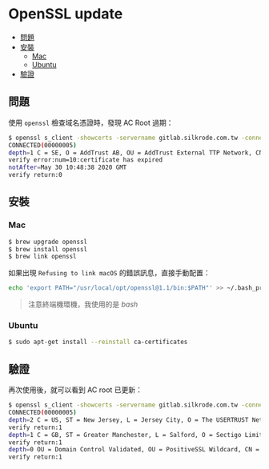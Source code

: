 # OpenSSL update

- [問題](./問題)
- [安裝](./安裝)
    - [Mac](./mac)
    - [Ubuntu](./ubuntu)
- [驗證](./驗證)

## 問題

使用 `openssl` 檢查域名憑證時，發現 AC Root 過期：

```bash
$ openssl s_client -showcerts -servername gitlab.silkrode.com.tw -connect gitlab.silkrode.com.tw:443
CONNECTED(00000005)
depth=1 C = SE, O = AddTrust AB, OU = AddTrust External TTP Network, CN = AddTrust External CA Root
verify error:num=10:certificate has expired
notAfter=May 30 10:48:38 2020 GMT
verify return:0
```

## 安裝

### Mac


```bash
$ brew upgrade openssl
$ brew install openssl
$ brew link openssl
```

如果出現 `Refusing to link macOS` 的錯誤訊息，直接手動配置：
```bash
echo 'export PATH="/usr/local/opt/openssl@1.1/bin:$PATH"' >> ~/.bash_profile
```
> 注意終端機環機，我使用的是 *bash*

### Ubuntu 

```bash
$ sudo apt-get install --reinstall ca-certificates
```

## 驗證

再次使用後，就可以看到 AC root 已更新：

```bash
$ openssl s_client -showcerts -servername gitlab.silkrode.com.tw -connect gitlab.silkrode.com.tw:443
CONNECTED(00000005)
depth=2 C = US, ST = New Jersey, L = Jersey City, O = The USERTRUST Network, CN = USERTrust RSA Certification Authority
verify return:1
depth=1 C = GB, ST = Greater Manchester, L = Salford, O = Sectigo Limited, CN = Sectigo RSA Domain Validation Secure Server CA
verify return:1
depth=0 OU = Domain Control Validated, OU = PositiveSSL Wildcard, CN = *.silkrode.com.tw
verify return:1
```